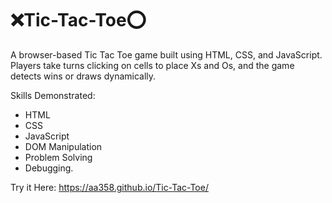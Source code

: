 # ❌Tic-Tac-Toe⭕

A browser-based Tic Tac Toe game built using HTML, CSS, and JavaScript. Players take turns clicking on cells to place Xs and Os, and the game detects wins or draws dynamically.

Skills Demonstrated:
- HTML
- CSS
- JavaScript
- DOM Manipulation
- Problem Solving
- Debugging.

Try it Here: https://aa358.github.io/Tic-Tac-Toe/

